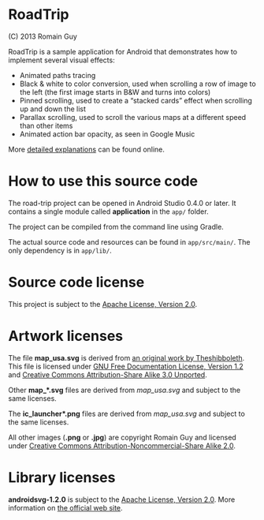 RoadTrip
========

(C) 2013 Romain Guy

RoadTrip is a sample application for Android that demonstrates how to implement several visual effects:

* Animated paths tracing
* Black & white to color conversion, used when scrolling a row of image to the left (the first image starts in B&W and turns into colors)
* Pinned scrolling, used to create a “stacked cards” effect when scrolling up and down the list
* Parallax scrolling, used to scroll the various maps at a different speed than other items
* Animated action bar opacity, as seen in Google Music

More [detailed explanations](http://www.curious-creature.org/2013/12/21/android-recipe-4-path-tracing) can be found online.

How to use this source code
===========================

The road-trip project can be opened in Android Studio 0.4.0 or later. It contains a single module
called **application** in the `app/` folder.

The project can be compiled from the command line using Gradle.

The actual source code and resources can be found in `app/src/main/`. The only dependency is in `app/lib/`.

Source code license
===================

This project is subject to the [Apache License, Version 2.0](http://apache.org/licenses/LICENSE-2.0.html).

Artwork licenses
================

The file __map\_usa.svg__ is derived from [an original work by Theshibboleth](http://commons.wikimedia.org/wiki/File:Blank_US_Map.svg).
This file is licensed under [GNU Free Documentation License, Version 1.2](http://en.wikipedia.org/wiki/GNU_Free_Documentation_License) and [Creative Commons Attribution-Share Alike 3.0 Unported](http://creativecommons.org/licenses/by-sa/3.0/deed.en).

Other __map\_*.svg__ files are derived from _map_usa.svg_ and subject to the same licenses.

The __ic\_launcher*.png__ files are derived from _map_usa.svg_ and subject to the same licenses.

All other images (__.png__ or __.jpg__) are copyright Romain Guy and licensed under [Creative Commons Attribution-Noncommercial-Share Alike 2.0](http://creativecommons.org/licenses/by-nc-sa/2.0/deed.en).

Library licenses
================

__androidsvg-1.2.0__ is subject to the [Apache License, Version 2.0](http://apache.org/licenses/LICENSE-2.0.html).
More information on [the official web site](https://code.google.com/p/androidsvg/).

